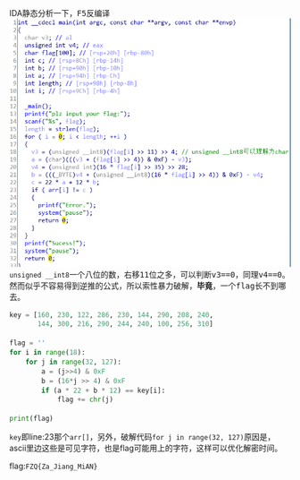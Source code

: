 IDA静态分析一下，<kbd>F5<kbd/>反编译  
![avatar](ida_uncompile.png "反编译")  
`unsigned __int8`一个八位的数，右移11位之多，可以判断v3==0，同理v4==0。  
然而似乎不容易得到逆推的公式，所以索性暴力破解，**毕竟**，一个flag长不到哪去。  
```python
key = [160, 230, 122, 286, 230, 144, 290, 208, 240,
       144, 300, 216, 290, 244, 240, 100, 256, 310]

flag = ''
for i in range(18):
    for j in range(32, 127):
        a = (j>>4) & 0xF
        b = (16*j >> 4) & 0xF
        if (a * 22 + b * 12) == key[i]:
            flag += chr(j)

print(flag)
```

`key`即line:23那个`arr[]`，另外，破解代码`for j in range(32, 127)`原因是，ascii里边这些是可见字符，也是flag可能用上的字符，这样可以优化解密时间。

flag:`FZQ{Za_Jiang_MiAN}`